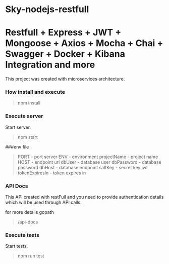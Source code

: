 # Sky-nodejs-restfull
# Restfull + Express + JWT + Mongoose + Axios +  Mocha + Chai + Swagger + Docker + Kibana Integration and more

This project was created with microservices architecture.

### <i class="icon-hdd"></i> How install and execute

> npm install

### Execute server
Start server.
> npm start

###env file

> PORT - port server
> ENV - environment 
> projectName - project name
> HOST - endpoint url
> dbUser - database user
> dbPassword - database password
> dbHost - database endpoint
> saltKey - secret key jwt
> tokenExpiresIn - token expires in


### API Docs

This API created with restFull and you need to provide authentication details which will be used through API calls.

for more details gopath

> /api-docs

### Execute tests
Start tests.
> npm run test
